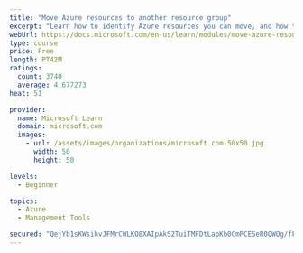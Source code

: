 ```yaml
---
title: "Move Azure resources to another resource group"
excerpt: "Learn how to identify Azure resources you can move, and how to move them to a new resource group."
webUrl: https://docs.microsoft.com/en-us/learn/modules/move-azure-resources-another-resource-group/
type: course
price: Free
length: PT42M
ratings:
  count: 3740
  average: 4.677273
heat: 51

provider:
  name: Microsoft Learn
  domain: microsoft.com
  images:
    - url: /assets/images/organizations/microsoft.com-50x50.jpg
      width: 50
      height: 50

levels:
  - Beginner

topics:
  - Azure
  - Management Tools

secured: "QejYb1sKWsihvJFMrCWLKO8XAIpAkS2TuiTMFDtLapKb0CmPCESeR0QWOg/fFjDZhJaLivY/ebOfiVRlFQfBaxryJ9uMhnf2qOvDRQIutCBJ/7lNooaQ+r0llI46VMoCazJxjdCLOyL8k4Np9NYTmq2YATPENJZhisLb7Sk5+sOj3h+LMIEd2SUiVDmdukrc6fx8/iANFJ8uuBk89gjTOY76qVb5aG9y109bC0sjxlnsD44ZpmFYKr+c5YVbNiVI1Jhx0I1CcUai35GCOGpYY8l85d/tzCqb19ZYvSTtzMHuTXhqSCpojROzeY5+lFpwx3jOiMRwx+0v59TBTh0x9/Yzo85hK/eiyRNh5+wFUU6fAmXsHrJJ/FMhpKsuGwmMw9iNnH8ed6x37HViCYGy24R1DoNFCOCgJxS0kh62fgY=;X99QYK9zt/GIbLVbwAupHw=="
---
```


